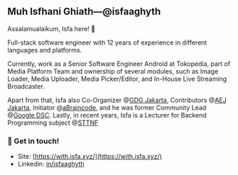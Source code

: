 ## Muh Isfhani Ghiath—@isfaaghyth

Assalamualaikum, Isfa here! 👋

Full-stack software engineer with 12 years of experience in different languages and platforms.

Currently, work as a Senior Software Engineer Android at Tokopedia, part of Media Platform Team and ownership of several modules, such as Image Loader, Media Uploader, Media Picker/Editor, and In-House Live Streaming Broadcaster.

Apart from that, Isfa also Co-Organizer @[GDG Jakarta](https://gdgindonesia.org/), Contributors @[AEJ Jakarta](https://www.instagram.com/aej.id), Initiator @[aBraincode](https://abraincode.github.io/), and he was former Community Lead @[Google DSC](https://g.co/dev/dsc). Lastly, in recent years, Isfa is a Lecturer for Backend Programming subject @[STTNF](https://nurulfikri.ac.id/)

### 💬 Get in touch!
- Site: [https://with.isfa.xyz/](https://with.isfa.xyz/)
- Linkedin: [in/isfaaghyth](https://linkedin.com/in/isfaaghyth)
